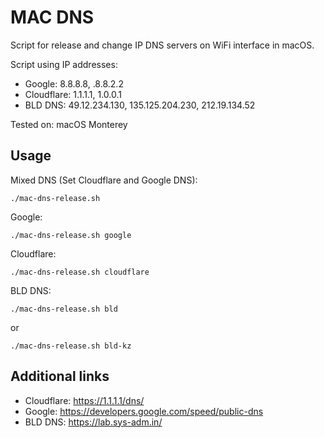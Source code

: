 # MAC DNS

Script for release and change IP DNS servers on WiFi interface in macOS.

Script using IP addresses:
* Google: 8.8.8.8, .8.8.2.2
* Cloudflare: 1.1.1.1, 1.0.0.1
* BLD DNS: 49.12.234.130, 135.125.204.230, 212.19.134.52 

Tested on: macOS Monterey

## Usage

Mixed DNS (Set Cloudflare and Google DNS):
```
./mac-dns-release.sh
```

Google:
```
./mac-dns-release.sh google
```

Cloudflare:
```
./mac-dns-release.sh cloudflare
```

BLD DNS:
```
./mac-dns-release.sh bld
```

or
```
./mac-dns-release.sh bld-kz
```

## Additional links

* Cloudflare: https://1.1.1.1/dns/
* Google: https://developers.google.com/speed/public-dns
* BLD DNS: https://lab.sys-adm.in/

